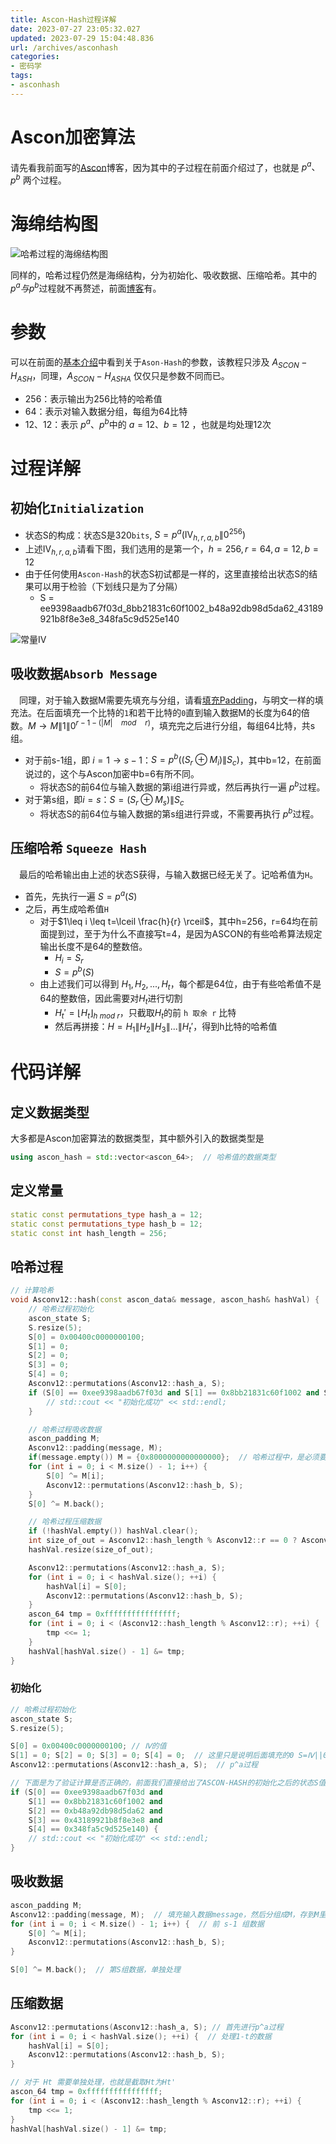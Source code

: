```yaml
---
title: Ascon-Hash过程详解
date: 2023-07-27 23:05:32.027
updated: 2023-07-29 15:04:48.836
url: /archives/asconhash
categories: 
- 密码学
tags: 
- asconhash
---
```




# Ascon加密算法

请先看我前面写的[Ascon](https://lmzyoyo.top/archives/asconencryption)博客，因为其中的子过程在前面介绍过了，也就是  $p^a 、p^b$ 两个过程。

# 海绵结构图

![哈希过程的海绵结构图](https://imagere.oss-cn-beijing.aliyuncs.com/img20230227/202307271104335.png)

同样的，哈希过程仍然是海绵结构，分为初始化、吸收数据、压缩哈希。其中的 $p^a与p^b$过程就不再赘述，前面[博客](https://lmzyoyo.top/archives/asconencryptio)有。

# 参数

可以在前面的[基本介绍](https://lmzyoyo.top/archives/asconencryption#%E5%9F%BA%E6%9C%AC%E4%BB%8B%E7%BB%8D)中看到关于`Ason-Hash`的参数，该教程只涉及 $A_{SCON}-H_{ASH}$，同理，$A_{SCON}-H_{ASHA}$ 仅仅只是参数不同而已。

- 256：表示输出为256比特的哈希值
- 64：表示对输入数据分组，每组为64比特
- 12、12：表示 $p^a、p^b$中的 $a=12、b=12$ ，也就是均处理12次

# 过程详解

## 初始化`Initialization`

- 状态S的构成：状态S是320`bits`,  $S=p^a (Ⅳ_{h,r,a,b} \| 0^{256})$
- 上述$Ⅳ_{h,r,a,b}$请看下图，我们选用的是第一个，$h=256,r=64,a=12,b=12$
- 由于任何使用`Ascon-Hash`的状态S初试都是一样的，这里直接给出状态S的结果可以用于检验（下划线只是为了分隔）
    - S = ee9398aadb67f03d_8bb21831c60f1002_b48a92db98d5da62_43189921b8f8e3e8_348fa5c9d525e140

![常量Ⅳ](https://imagere.oss-cn-beijing.aliyuncs.com/img20230227/202307271114675.png)



## 吸收数据`Absorb Message`

&emsp;同理，对于输入数据M需要先填充与分组，请看[填充Padding](https://lmzyoyo.top/archives/asconencryption#%E5%A1%AB%E5%85%85padding)，与明文一样的填充法。在后面填充一个比特的`1`和若干比特的`0`直到输入数据M的长度为64的倍数。$M \rightarrow M\|1\|0^{r-1-(|M| \quad mod \quad r)}$，填充完之后进行分组，每组64比特，共s组。

- 对于前s-1组，即 $i=1 \rightarrow s-1$：$S=p^b((S_r \oplus M_i) \| S_c)$，其中b=12，在前面说过的，这个与Ascon加密中b=6有所不同。
    - 将状态S的前64位与输入数据的第i组进行异或，然后再执行一遍 $p^b$过程。
- 对于第s组，即$i=s$：$S=(S_r \oplus M_s) \| S_c$
    - 将状态S的前64位与输入数据的第s组进行异或，不需要再执行 $p^b$过程。

## 压缩哈希 `Squeeze Hash`

&emsp;最后的哈希输出由上述的状态S获得，与输入数据已经无关了。记哈希值为`H`。

- 首先，先执行一遍 $S=p^a(S)$
- 之后，再生成哈希值`H`
    - 对于$1\leq i \leq t=\lceil \frac{h}{r} \rceil$，其中h=256，r=64均在前面提到过，至于为什么不直接写t=4，是因为ASCON的有些哈希算法规定输出长度不是64的整数倍。
        - $H_i = S_r$
        - $S=p^b(S)$
    - 由上述我们可以得到 $H_1,H_2,...,H_t$，每个都是64位，由于有些哈希值不是64的整数倍，因此需要对$H_t$进行切割
        - $H_t' = \lfloor H_t\rfloor_{h\ mod\ r}$，只截取$H_t$的前  `h 取余 r`  比特
        - 然后再拼接：$H=H_1 \| H_2 \| H_3 \|...\|H_t'$，得到h比特的哈希值

# 代码详解

## 定义数据类型

大多都是Ascon加密算法的数据类型，其中额外引入的数据类型是

```cpp
using ascon_hash = std::vector<ascon_64>;  // 哈希值的数据类型
```

## 定义常量

```cpp
static const permutations_type hash_a = 12;
static const permutations_type hash_b = 12;
static const int hash_length = 256;
```

## 哈希过程

```cpp
// 计算哈希
void Asconv12::hash(const ascon_data& message, ascon_hash& hashVal) {
    // 哈希过程初始化
    ascon_state S;
    S.resize(5);
    S[0] = 0x00400c0000000100;
    S[1] = 0;
    S[2] = 0;
    S[3] = 0;
    S[4] = 0;
    Asconv12::permutations(Asconv12::hash_a, S);
    if (S[0] == 0xee9398aadb67f03d and S[1] == 0x8bb21831c60f1002 and S[2] == 0xb48a92db98d5da62 and S[3] == 0x43189921b8f8e3e8 and S[4] == 0x348fa5c9d525e140) {
        // std::cout << "初始化成功" << std::endl;
    }

    // 哈希过程吸收数据
    ascon_padding M;
    Asconv12::padding(message, M);
    if(message.empty()) M = {0x8000000000000000};  // 哈希过程中，是必须要填充的，哪怕为空
    for (int i = 0; i < M.size() - 1; i++) {
        S[0] ^= M[i];
        Asconv12::permutations(Asconv12::hash_b, S);
    }
    S[0] ^= M.back();

    // 哈希过程压缩数据
    if (!hashVal.empty()) hashVal.clear();
    int size_of_out = Asconv12::hash_length % Asconv12::r == 0 ? Asconv12::hash_length / Asconv12::r : Asconv12::hash_length / Asconv12::r + 1;
    hashVal.resize(size_of_out);

    Asconv12::permutations(Asconv12::hash_a, S);
    for (int i = 0; i < hashVal.size(); ++i) {
        hashVal[i] = S[0];
        Asconv12::permutations(Asconv12::hash_b, S);
    }
    ascon_64 tmp = 0xffffffffffffffff;
    for (int i = 0; i < (Asconv12::hash_length % Asconv12::r); ++i) {
        tmp <<= 1;
    }
    hashVal[hashVal.size() - 1] &= tmp;
}
```

### 初始化

```cpp
// 哈希过程初始化
ascon_state S;
S.resize(5);

S[0] = 0x00400c0000000100; // Ⅳ的值
S[1] = 0; S[2] = 0; S[3] = 0; S[4] = 0;  // 这里只是说明后面填充的0 S=Ⅳ||0^256
Asconv12::permutations(Asconv12::hash_a, S);  // p^a过程

// 下面是为了验证计算是否正确的，前面我们直接给出了ASCON-HASH的初始化之后的状态S值
if (S[0] == 0xee9398aadb67f03d and 
    S[1] == 0x8bb21831c60f1002 and 
    S[2] == 0xb48a92db98d5da62 and 
    S[3] == 0x43189921b8f8e3e8 and 
    S[4] == 0x348fa5c9d525e140) {
    // std::cout << "初始化成功" << std::endl;
}
```

## 吸收数据

```cpp
ascon_padding M;
Asconv12::padding(message, M);  // 填充输入数据message，然后分组成M，存到M里面
for (int i = 0; i < M.size() - 1; i++) {  // 前 s-1 组数据
    S[0] ^= M[i];
    Asconv12::permutations(Asconv12::hash_b, S);
}

S[0] ^= M.back();  // 第S组数据，单独处理
```

## 压缩数据

```cpp
Asconv12::permutations(Asconv12::hash_a, S); // 首先进行p^a过程
for (int i = 0; i < hashVal.size(); ++i) {  // 处理1-t的数据
    hashVal[i] = S[0];
    Asconv12::permutations(Asconv12::hash_b, S);
}

// 对于 Ht 需要单独处理，也就是截取Ht为Ht'
ascon_64 tmp = 0xffffffffffffffff;
for (int i = 0; i < (Asconv12::hash_length % Asconv12::r); ++i) {
    tmp <<= 1;
}
hashVal[hashVal.size() - 1] &= tmp;
```